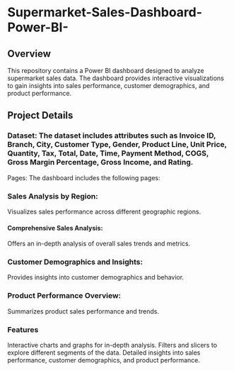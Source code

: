 # Supermarket-Sales-Dashboard-Power-BI-
## Overview
This repository contains a Power BI dashboard designed to analyze supermarket sales data. The dashboard provides interactive visualizations to gain insights into sales performance, customer demographics, and product performance.

## Project Details
### Dataset: The dataset includes attributes such as Invoice ID, Branch, City, Customer Type, Gender, Product Line, Unit Price, Quantity, Tax, Total, Date, Time, Payment Method, COGS, Gross Margin Percentage, Gross Income, and Rating.
Pages: The dashboard includes the following pages:
### Sales Analysis by Region: 
Visualizes sales performance across different geographic regions.
#### Comprehensive Sales Analysis: 
Offers an in-depth analysis of overall sales trends and metrics.
### Customer Demographics and Insights: 
Provides insights into customer demographics and behavior.
### Product Performance Overview: 
Summarizes product sales performance and trends.
### Features
Interactive charts and graphs for in-depth analysis.
Filters and slicers to explore different segments of the data.
Detailed insights into sales performance, customer demographics, and product performance.
